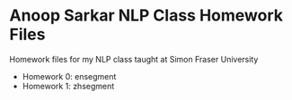 # Anoop Sarkar NLP Class Homework Files

Homework files for my NLP class taught at Simon Fraser University

* Homework 0: ensegment
* Homework 1: zhsegment

